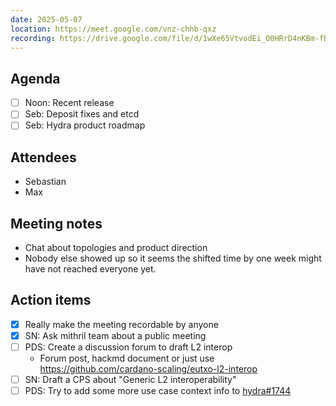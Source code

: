 ```yaml
---
date: 2025-05-07
location: https://meet.google.com/vnz-chhb-qxz
recording: https://drive.google.com/file/d/1wXe65VtvodEi_O0HRrD4nKBm-fB86kx9/view
---
```


## Agenda

- [ ] Noon: Recent release
- [ ] Seb: Deposit fixes and etcd
- [ ] Seb: Hydra product roadmap

## Attendees

- Sebastian
- Max

## Meeting notes

- Chat about topologies and product direction
- Nobody else showed up so it seems the shifted time by one week might have not reached everyone yet.

## Action items

- [x] Really make the meeting recordable by anyone
- [x] SN: Ask mithril team about a public meeting
- [ ] PDS: Create a discussion forum to draft L2 interop
  - Forum post, hackmd document or just use https://github.com/cardano-scaling/eutxo-l2-interop
- [ ] SN: Draft a CPS about "Generic L2 interoperability"
- [ ] PDS: Try to add some more use case context info to [hydra#1744](https://github.com/cardano-scaling/hydra/issues/1744)
